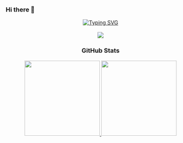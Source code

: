 ### Hi there 👋

<p align="center">
  <a href="https://git.io/typing-svg">
    <img src="https://readme-typing-svg.demolab.com?font=Montserrat&weight=600&duration=2000&pause=1000&center=true&multiline=true&width=500&height=100&lines=Derrick+Lim;Applied+AI+Undergraduate+%40+SIT;Aspiring+AI+Engineer" alt="Typing SVG" />
  </a>
  <br/>
  <a href="https://www.linkedin.com/in/derrick-lim1/"><br/>
      <img src="https://img.shields.io/badge/-Linkedin-blue?style=flat-square&logo=linkedin">
  </a>

</p>
 <h3 align="center">GitHub Stats</h3>
<p align="center">
  <a href="https://github.com/DerrickLJH2000">
      <img height='200' src="https://github-stats-alpha.vercel.app/api?username=DerrickLJH&cc=ffffff&tc=313131FF&ic=218bff&bc=E9E9E9">
  </a>
  <a href="https://github.com/DerrickLJH2000">
    <img height='200' src="https://github-readme-stats.vercel.app/api/top-langs/?username=DerrickLJH&layout=donut" />
  </a>
</p>
